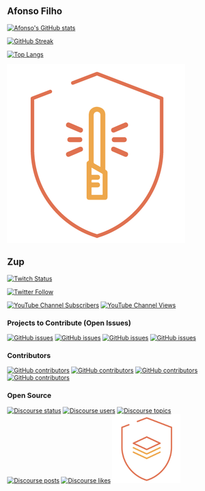 ## Afonso Filho

[![Afonso's GitHub stats](https://github-readme-stats.vercel.app/api?username=afonsofilhozup&count_private=true&show_icons=true&theme=gruvbox)](https://github.com/afonsofilhozup)

[![GitHub Streak](https://github-readme-streak-stats.herokuapp.com?user=afonsofilhozup&theme=gruvbox&date_format=%5BY%20%5DM%20j)](https://github.com/afonsofilhozup)

[![Top Langs](https://github-readme-stats.vercel.app/api/top-langs/?username=afonsofilhozup&langs_count=10&layout=compact&theme=gruvbox)](https://github.com/afonsofilhozup)

[![Desenvolvimento Seguro](badges/desenvolvimento_seguro.png)](https://about.gitlab.com/blog/2020/10/14/why-security-champions/)

## Zup

[![Twitch Status](https://img.shields.io/twitch/status/ZupInnovation?style=social)](https://www.twitch.tv/ZupInnovation)

[![Twitter Follow](https://img.shields.io/twitter/follow/ZupInnovation?style=social)](https://twitter.com/ZupInnovation)

[![YouTube Channel Subscribers](https://img.shields.io/youtube/channel/subscribers/UCJWZyJ-36yNscqnnHiwjkhQ?style=social)](https://www.youtube.com/c/ZUPIT)
[![YouTube Channel Views](https://img.shields.io/youtube/channel/views/UCJWZyJ-36yNscqnnHiwjkhQ?style=social)](https://www.youtube.com/c/ZUPIT)

### Projects to Contribute (Open Issues)

[![GitHub issues](https://img.shields.io/github/issues-raw/ZupIT/beagle?label=Beagle)](https://github.com/ZupIT/beagle)
[![GitHub issues](https://img.shields.io/github/issues-raw/ZupIT/charlescd?label=CharlesCD)](https://github.com/ZupIT/charlescd)
[![GitHub issues](https://img.shields.io/github/issues-raw/ZupIT/horusec?label=Horusec)](https://github.com/ZupIT/horusec)
[![GitHub issues](https://img.shields.io/github/issues-raw/ZupIT/ritchie-cli?label=Ritchie+CLI)](https://github.com/ZupIT/ritchie-cli)

### Contributors

[![GitHub contributors](https://img.shields.io/github/contributors-anon/ZupIT/beagle?label=Beagle)](https://github.com/ZupIT/beagle)
[![GitHub contributors](https://img.shields.io/github/contributors-anon/ZupIT/charlescd?label=CharlesCD)](https://github.com/ZupIT/charlescd)
[![GitHub contributors](https://img.shields.io/github/contributors-anon/ZupIT/horusec?label=Horusec)](https://github.com/ZupIT/horusec)
[![GitHub contributors](https://img.shields.io/github/contributors-anon/ZupIT/ritchie-cli?label=Ritchie+CLI)](https://github.com/ZupIT/ritchie-cli)

### Open Source

[![Discourse status](https://img.shields.io/discourse/status?server=https%3A%2F%2Fforum.zup.com.br&label=Zup+Open+Source)](https://forum.zup.com.br/)
[![Discourse users](https://img.shields.io/discourse/users?server=https%3A%2F%2Fforum.zup.com.br&label=Zup+Open+Source)](https://forum.zup.com.br/)
[![Discourse topics](https://img.shields.io/discourse/topics?server=https%3A%2F%2Fforum.zup.com.br&label=Zup+Open+Source)](https://forum.zup.com.br/)
[![Discourse posts](https://img.shields.io/discourse/posts?server=https%3A%2F%2Fforum.zup.com.br&label=Zup+Open+Source)](https://forum.zup.com.br/)
[![Discourse likes](https://img.shields.io/discourse/likes?server=https%3A%2F%2Fforum.zup.com.br&label=Zup+Open+Source)](https://forum.zup.com.br/)
<img src='badges/regulatorios.png' alt='badges/regulatorios.png' width='160px' />